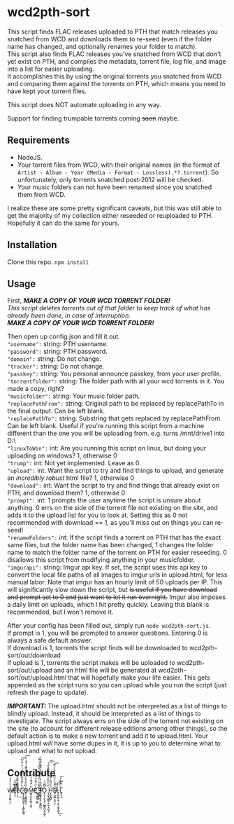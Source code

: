 # wcd2pth-sort
This script finds FLAC releases uploaded to PTH that match releases you snatched from WCD and downloads them to re-seed (even if the folder name has changed, and optionally renames your folder to match).  
This script also finds FLAC releases you've snatched from WCD that don't yet exist on PTH, and compiles the metadata, torrent file, log file, and image into a list for easier uploading.  
It accomplishes this by using the original torrents you snatched from WCD and comparing them against the torrents on PTH, which means you need to have kept your torrent files.  

This script does NOT automate uploading in any way.

Support for finding trumpable torrents coming ~~soon~~ maybe.

## Requirements

+ NodeJS.
+ Your torrent files from WCD, with their original names (in the format of `Artist - Album - Year (Media - Format - Lossless).*?.torrent`). So unfortunately, only torrents snatched post-2012 will be checked.
+ Your music folders can not have been renamed since you snatched them from WCD.

I realize these are some pretty significant caveats, but this was still able to get the majority of my collection either reseeded or reuploaded to PTH. Hopefully it can do the same for yours.

## Installation

Clone this repo.
`npm install`

## Usage

First, *__MAKE A COPY OF YOUR WCD TORRENT FOLDER!__*  
*This script deletes torrents out of that folder to keep track of what has already been done, in case of interruption.*  
*__MAKE A COPY OF YOUR WCD TORRENT FOLDER!__*

Then open up config.json and fill it out.  
`"username":` string: PTH username.  
`"password":` string: PTH password.  
`"domain":` string: Do not change.  
`"tracker":` string: Do not change.  
`"passkey":` string: You personal announce passkey, from your user profile.  
`"torrentfolder":` string: The folder path with all your wcd torrents in it. You made a copy, right?  
`"musicfolder":` string: Your music folder path.  
`"replacePathFrom":` string: Original path to be replaced by replacePathTo in the final output. Can be left blank.  
`"replacePathTo":` string: Substring that gets replaced by replacePathFrom. Can be left blank. Useful if you're running this script from a machine different than the one you will be uploading from. e.g. turns /mnt/drive1 into D:\  
`"linuxToWin":` int: Are you running this script on linux, but doing your uploading on windows? 1, otherwise 0  
`"trump":` int: Not yet implemented. Leave as 0.  
`"upload":` int: Want the script to try and find things to upload, and generate an *incredibly robust* html file? 1, otherwise 0  
`"download":` int: Want the script to try and find things that already exist on PTH, and download them? 1, otherwise 0  
`"prompt":` int: 1 prompts the user anytime the script is unsure about anything. 0 errs on the side of the torrent file not existing on the site, and adds it to the upload list for you to look at. Setting this as 0 not recommended with download == 1, as you'll miss out on things you can re-seed!  
`"renameFolders":` int: If the script finds a torrent on PTH that has the exact same files, but the folder name has been changed, 1 changes the folder name to match the folder name of the torrent on PTH for easier reseeding. 0 disallows this script from modifying anything in your musicfolder.  
`"imgurapi":` string: Imgur api key. If set, the script uses this api key to convert the local file paths of all images to imgur urls in upload.html, for less manual labor. Note that imgur has an hourly limit of 50 uploads per IP. This will significantly slow down the script, but ~~is useful if you have download and prompt set to 0 and just want to let it run overnight.~~ Imgur also imposes a daily limit on uploads, which I hit pretty quickly. Leaving this blank is recommended, but I won't remove it.

After your config has been filled out, simply run `node wcd2pth-sort.js`.  
If prompt is 1, you will be prompted to answer questions. Entering 0 is always a safe default answer.  
If download is 1, torrents the script finds will be downloaded to wcd2pth-sort/out/download  
If upload is 1, torrents the script makes will be uploaded to wcd2pth-sort/out/upload and an html file will be generated at wcd2pth-sort/out/upload.html that will hopefully make your life easier. This gets appended as the script runs so you can upload while you run the script (just refresh the page to update).

*__IMPORTANT:__* The upload.html should not be interpreted as a list of things to blindly upload. Instead, it should be interpreted as a list of things to investigate. The script always errs on the side of the torrent not existing on the site (to account for different release editions among other things), so the default action is to make a new torrent and add it to upload.html. Your upload.html *will* have some dupes in it, it is up to you to determine what to upload and what to not upload.

## Contribute

W̶̸̘̜̥̼͚͈͔̤̠̔͐͛ͮ̉̽Ȇ̅ͦ̅̀͏̶̙̪̬͚͕͉̟̖͞ͅL͐̈̍̇ͧ̋͂̔͏̸̶̢͇̺̱̺͓̦̞̹̘̖͢Ć̷̢̆̍̌̎ͣ̆͂ͮ̃͛͌́ͭ͗̓̃̉͆͘͠҉͕̼̝̝̱͍̫̫̯̹̣̜̟̳̖̯͇̖O̶̶͍̖͔͖͇̼͖̖͕͑͆̏̋̋͛̃ͬͧ̋̽͛̌͊̄̈́ͩͧ̀̀͠ͅM̵̺͍̗̪͎̰̤̻̞͙̼̗͒ͨ̄́͌̒ͭ͡Eͤͫͦ̎̽͒ͩ̎͋͌҉̧̜̪̝̠̘͚̬ ͬ͒͛ͦͬ̈́͗̋̔̄ͦ̔͆ͨ͗ͨ̿ͬ̕҉͉̼̲͓̝ͅT̷̸̶̰̼͚̘̭̬̯̦͚͎̳̺̅̅̓̅̍͗͛̈ͧ͊̔̔̇͊͌͑̅ͧ͘̕ͅǑ̢̞͕̠͍̖̭̦̣̺̻̭̪͔̼̝̺͙͆̅̅̉ ̨̧̮̟͖͇͓͔̤͍͔̹̪̭̗ͪ̎ͯͫ̅̏ͮ̒ͩͯ̿̊̐́͡͠ͅͅH̵̶̛͓̙̬̮͇̞ͣ̏ͩ̑͐ͤ͊̇̀̚Ë̸̴̛̱̦̼̬̻͓̰̩̜̥́͌ͪͩͫ͆̓ͭ̎̔̎̿͡L̵̨̮͈̼̤͍̘̠̜̥̖͖̱͕̻͕̒̋̄͢͡͝ͅL̛͈͙̖̰̃ͧ̅̽͒ͣ́͞
